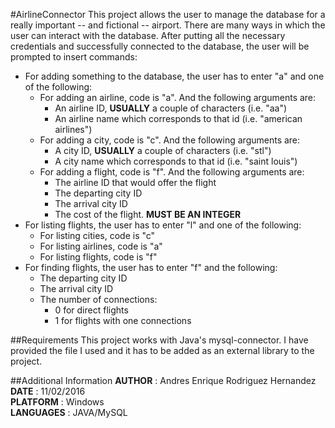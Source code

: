 #AirlineConnector
This project allows the user to manage the database for a really important -- and fictional -- airport. There are many ways in which the user can interact with the database. After putting all the necessary credentials and successfully connected to the database, the user will be prompted to insert commands:

* For adding something to the database, the user has to enter "a" and one of the following:
  * For adding an airline, code is "a". And the following arguments are:
    * An airline ID, **USUALLY** a couple of characters (i.e. "aa")
    * An airline name which corresponds to that id (i.e. "american airlines")
  * For adding a city, code is "c". And the following arguments are:
    * A city ID, **USUALLY** a couple of characters (i.e. "stl")
    * A city name which corresponds to that id (i.e. "saint louis")
  * For adding a flight, code is "f". And the following arguments are:
    * The airline ID that would offer the flight
    * The departing city ID
    * The arrival city ID
    * The cost of the flight. **MUST BE AN INTEGER**
* For listing flights, the user has to enter "l" and one of the following:
  * For listing cities, code is "c"
  * For listing airlines, code is "a"
  * For listing flights, code is "f"
* For  finding flights, the user has to enter "f" and the following:
  * The departing city ID
  * The arrival city ID
  * The number of connections:
    * 0 for direct flights
    * 1 for flights with one connections

##Requirements
This project works with Java's mysql-connector. I have provided the file I used and it has to be added as an external library to the project.


##Additional Information
  **AUTHOR**    : Andres Enrique Rodriguez Hernandez  
  **DATE**      : 11/02/2016  
  **PLATFORM**  : Windows  
  **LANGUAGES** : JAVA/MySQL  
